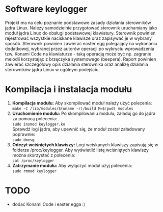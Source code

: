 # Software keylogger

Projekt ma na celu poznanie podstawowe zasady działania sterowników jądra Linux. Należy samodzielnie przygotować sterownik uruchamiany jako moduł jądra Linux do obsługi podstawowej klawiatury. Sterownik powinien rejestrować wszystkie naciskane klawisze oraz zapisywać je w wybrany sposób. Sterownik powinien zawierać easter egg polegający na wykonaniu dodatkowej, wybranej przez autorów operacji po wykryciu wprowadzenia tzw. Konami Code na klawiaturze - taką operacją może być np. zagranie melodii korzystając z brzęczyka systemowego (beepera). Raport powinien zawierać szczegółowy opis działania sterownika oraz analizę działania sterowników jądra Linux w ogólnym podejściu.

# Kompilacja i instalacja modułu

1. __Kompilacja modułu:__
   Aby skompilować moduł należy użyć polecenia:\
   ```make -C /lib/modules/$(uname -r)/build M=$(pwd) modules```
3. __Uruchomienie modułu:__
   Po skompilowaniu modułu, załaduj go do jądra za pomocą polecenia:\
   ```sudo insmod keylogger.ko```\
   Sprawdź logi jądra, aby upewnić się, że moduł został załadowany poprawnie:\
   ```sudo dmesg```
5. __Odczyt wciśniętych klawiszy:__
   Logi wciskanych klawiszy zapisują się w folderze /proc/keylogger. Aby wyświetlić listę wciśniętych klawiszy można skorzystać z polecenia:\
   ```cat /proc/keylogger```
7. __Zatrzymanie modułu:__
   Aby wyłączyć moduł użyj polecenia:\
   ```sudo rmmod keylogger```
# TODO
- dodać Konami Code i easter egga :)
